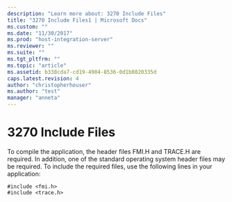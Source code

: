 ```yaml
---
description: "Learn more about: 3270 Include Files"
title: "3270 Include Files1 | Microsoft Docs"
ms.custom: ""
ms.date: "11/30/2017"
ms.prod: "host-integration-server"
ms.reviewer: ""
ms.suite: ""
ms.tgt_pltfrm: ""
ms.topic: "article"
ms.assetid: b338cda7-cd19-4904-8536-0d1b0820335d
caps.latest.revision: 4
author: "christopherhouser"
ms.author: "test"
manager: "anneta"
---
```

# 3270 Include Files
To compile the application, the header files FMI.H and TRACE.H are required. In addition, one of the standard operating system header files may be required. To include the required files, use the following lines in your application:  
  
```  
#include <fmi.h>  
#include <trace.h>  
```
